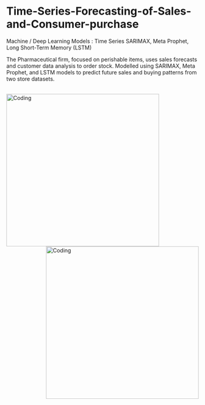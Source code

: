 # Time-Series-Forecasting-of-Sales-and-Consumer-purchase

 Machine / Deep Learning Models : Time Series SARIMAX, Meta Prophet, Long Short-Term Memory (LSTM) 
 
 The Pharmaceutical firm, focused on perishable items, uses sales forecasts and customer data analysis to order stock. Modelled using SARIMAX, Meta Prophet, and LSTM models to predict future sales and buying patterns from two store datasets.<br><br>

 <img align="left" alt="Coding" width="400" src="https://miro.medium.com/v2/resize:fit:828/format:webp/1*zYEuYHjCeZAo2bYFVAoUGA.gif"><img align="right" alt="Coding" width="400" src="https://media.boingboing.net/wp-content/uploads/2015/09/coffee_in_rain_by_kirokaze-d98qb8z.gif"> 
